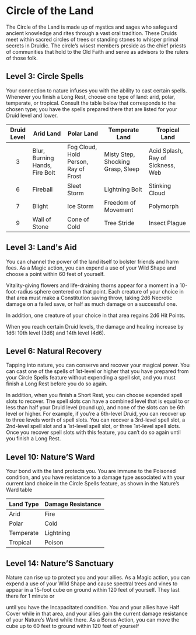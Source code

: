 # Circle of the Land

The Circle of the Land is made up of mystics and sages who safeguard ancient knowledge and rites through a vast oral tradition. These Druids meet within sacred circles of trees or standing stones to whisper primal secrets in Druidic. The circle’s wisest members preside as the chief priests of communities that hold to the Old Faith and serve as advisors to the rulers of those folk.

## Level 3: Circle Spells

Your connection to nature infuses you with the ability to cast certain spells. Whenever you finish a Long Rest, choose one type of land: arid, polar, temperate, or tropical. Consult the table below that corresponds to the chosen type; you have the spells prepared there that are listed for your Druid level and lower.

| Druid Level | Arid Land | Polar Land | Temperate Land | Tropical Land |
|:-:|---|---|---|---|
| 3 | Blur, Burning Hands, Fire Bolt | Fog Cloud, Hold Person, Ray of Frost | Misty Step, Shocking Grasp, Sleep | Acid Splash, Ray of Sickness, Web |
| 6 | Fireball | Sleet Storm | Lightning Bolt | Stinking Cloud |
| 7 | Blight | Ice Storm | Freedom of Movement | Polymorph |
| 9 | Wall of Stone | Cone of Cold | Tree Stride | Insect Plague |

## Level 3: Land's Aid

You can channel the power of the land itself to bolster friends and harm foes. As a Magic action, you can expend a use of your Wild Shape and choose a point within 60 feet of yourself.
 
Vitality-giving flowers and life-draining thorns appear for a moment in a 10-foot-radius sphere centered on that point. Each creature of your choice in that area must make a Constitution saving throw, taking 2d6 Necrotic damage on a failed save, or half as much damage on a successful one.

In addition, one creature of your choice in that area regains 2d6 Hit Points.

When you reach certain Druid levels, the damage and healing increase by 1d6: 10th level (3d6) and 14th level (4d6).

## Level 6: Natural Recovery

Tapping into nature, you can conserve and recover your magical power. You can cast one of the spells of 1st-level or higher that you have prepared from your Circle Spells feature without expending a spell slot, and you must finish a Long Rest before you do so again.

In addition, when you finish a Short Rest, you can choose expended spell slots to recover. The spell slots can have a combined level that is equal to or less than half your Druid level (round up), and none of the slots can be 6th level or higher. For example, if you’re a 6th-level Druid, you can recover up to three levels worth of spell slots. You can recover a 3rd-level spell slot, a 2nd-level spell slot and a 1st-level spell slot, or three 1st-level spell slots. Once you recover spell slots with this feature, you can’t do so again until you finish a Long Rest.

## Level 10: Nature’S Ward

Your bond with the land protects you. You are immune to the Poisoned condition, and you have resistance to a damage type associated with your current land choice in the Circle Spells feature, as shown in the Nature’s Ward table

| Land Type | Damage Resistance |
|---|---|
| Arid | Fire |
| Polar | Cold |
| Temperate | Lightning |
| Tropical | Poison |

## Level 14: Nature’S Sanctuary

Nature can rise up to protect you and your allies. As a Magic action, you can expend a use of your Wild Shape and cause spectral trees and vines to appear in a 15-foot cube on ground within 120 feet of yourself. They last there for 1 minute or
 
until you have the Incapacitated condition. You and your allies have Half Cover while in that area, and your allies gain the current damage resistance of your Nature’s Ward while there.
As a Bonus Action, you can move the cube up to 60 feet to ground within 120 feet of yourself



